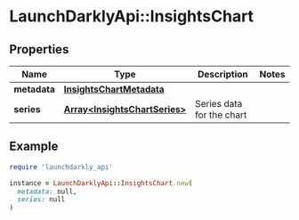 # LaunchDarklyApi::InsightsChart

## Properties

| Name | Type | Description | Notes |
| ---- | ---- | ----------- | ----- |
| **metadata** | [**InsightsChartMetadata**](InsightsChartMetadata.md) |  |  |
| **series** | [**Array&lt;InsightsChartSeries&gt;**](InsightsChartSeries.md) | Series data for the chart |  |

## Example

```ruby
require 'launchdarkly_api'

instance = LaunchDarklyApi::InsightsChart.new(
  metadata: null,
  series: null
)
```

